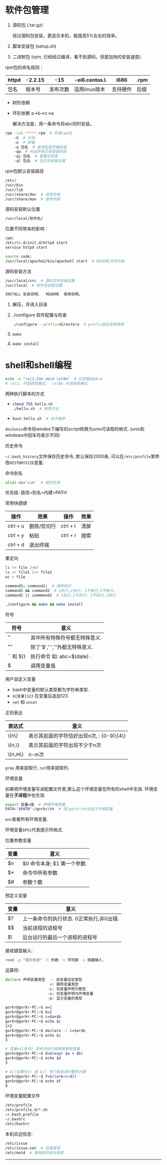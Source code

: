  # 软件包管理

1. 源码包 (.tar.gz)

   经过源码包安装，更适合本机，能提高5%左右的效率。

2. 脚本安装包 (setup.sh)

3. 二进制包 (rpm, 已经经过编译，看不到源码，但是加快的安装速度)



rpm包的命名规则：

| httpd | -2.2.15 | -15      | -ei6.centos.l. | i686     | .rpm |
| ----- | ------- | -------- | -------------- | -------- | ---- |
| 包名  | 版本号  | 发布次数 | 适用linux版本  | 支持硬件 | 后缀 |



- 树形依赖

- 环形依赖  a->b->c->a

  解决方法是，用一条命令将abc同时安装。



```sh
rpm -ivh *****.rpm  # 安装rpm包
    -U  # 升级
    -e  # 卸载
    -q 包名  # 查询包是否被安装
    -qa  # 列出所有已经安装的包
    -qi 包名  # 查看包信息
    -ql 包名  # 包文件安装位置
```

rpm包默认安装路径

```sh
/etc/
/usr/bin
/usr/lib
/usr/share/doc  # 说明文档
/usr/share/man  # 使用手册
```

源码安装默认位置

```sh
/usr/local/软件名/
```

位置不同带来的影响：

```sh
rpm:
/etc/rc.d/init.d/httpd start
service httpd start

source code:
/usr/local/apache2/bin/apachetl start  # README文件内有
```



源码安装方法

```sh
/usr/local/src  # 源码文件存储位置
/usr/local  # 软件包安装位置

INSTALL 安装说明。  README  使用说明。
```

1. 解压，并进入目录

2. ./configure 软件配置与检查

   ```sh
   ./configure --prefix=directory  # prefix指定安装路径
   ```

3. `make`

4. `make install`



# shell和shell编程

```sh
echo -e "\e[1;31m abcd \e[0m"  # 红色输出abcd
# \e[1; 开启颜色模式.  \e[0m 关闭颜色模式.
```



两种执行脚本的方式

- ```sh
  chmod 755 hello.sh
  ./hello.sh  # 推荐方法
  ```

- ```sh
  bash hello.sh  # 并不推荐
  ```

`dos2unix`命令将windos下编写的script转换为unix可读取的格式. (unix和windows中回车符表示不同)



历史命令

`~/.bash_history`文件保存历史命令, 默认保存2000条, 可以在`/etc/profile`里修改`HISTORYSIZE`变量.



命令别名

```sh
alias vi='vim'  # 临时生效
```

优先级: 路径>别名>内建>PATH



常用快捷键

| 操作     | 效果        | 操作     | 效果 |
| -------- | ----------- | -------- | ---- |
| ctrl + u | 删除/剪切行 | ctrl + l | 清屏 |
| ctrl + y | 粘贴        | ctrl + r | 搜索 |
| ctrl + d | 退出终端    |          |      |



重定向

```sh
ls >> file 2>&!
ls >> file1 2>> file2
wc < file
```

```sh
command1; command2;  # 顺序执行
command1 && command2  # 1执行,2执行; 1不执行,2不执行.
command1 || commmand2  # 1执行,2不执行; 1不执行,2执行.

./configure && make && make install
```



符号

| 符号      | 意义                           |
| --------- | ------------------------------ |
| ''        | 其中所有特殊符号都无特殊意义.  |
| ""        | 除了'$','`','\'外都无特殊意义. |
| `` 和 $() | 执行命令  如: abc=$(date) .    |
| $         | 调用变量值                     |



用户自定义变量

- bash中变量的默认类型都为字符串类型.
- `${变量}123` 在变量后追加123.
- `set` 和 `unset`



正则表达

| 表达式 | 意义 |
| ------ | ---- |
| \\{n\\}  | 表示其前面的字符恰好出现n次, : [0-9]\\{4\\} |
| \\{n,\\} | 表示其前面的字符出现不少于n次 |
| \\{n,m\\} | n-m次 |



`grep` 用来提取行, `cut`用来提取列. 





环境变量

如果把环境变量写进配置文件里,那么这个环境变量在所有的shell中生效.  环境变量在**子进程**中也生效.

```sh
export 变量=值  # 声明环境变量
PATH="$PATH":/gorkr/sh  # 将/gorkr/sh也加入环境变量
```

`env`查看所有环境变量.

环境变量`$PS1`代表提示符格式.



位置参数变量

| 变量 | 意义                        |
| ---- | --------------------------- |
| $n   | $0 命令本身; $1 第一个参数. |
| $*   | 命令中所有参数              |
| $#   | 参数个数                    |



预定义变量

| 变量 | 意义                                     |
| ---- | ---------------------------------------- |
| $?   | 上一条命令的执行状态. 0正常执行,非0出错. |
| $$   | 当前进程的进程号                         |
| $!   | 后台运行的最后一个进程的进程号           |



接收键盘输入:

```sh
read -p "提示信息" -t 秒数 -n 字符数 -s 隐藏输入.
```



运算符:

```sh
declare 声明变量类型  -: 给变量设定类型
                    +: 删除变量类型
                   -i: 将变量声明为整型
                   -x: 将变量声明为环境变量
                   -p: 显示变量的类型
                   
gorkr@gorkr-PC:~$ a=1
gorkr@gorkr-PC:~$ b=2
gorkr@gorkr-PC:~$ c=$a+$b
gorkr@gorkr-PC:~$ echo $c
1+2
gorkr@gorkr-PC:~$ declare -i c=$a+$b
gorkr@gorkr-PC:~$ echo $c
3

# 变量=$(命令) 将命令执行结果赋值给变量.
gorkr@gorkr-PC:~$ d=$(expr $a + $b)
gorkr@gorkr-PC:~$ echo $d
3

# $((运算时)) 或 $[] 专门用来进行整形计算
gorkr@gorkr-PC:~$ f=$((a+b+c+d))
gorkr@gorkr-PC:~$ echo $f
9
```



环境变量配置文件

```sh
/etc/profile
/etc/profile.d/*.sh
~/.bash_profile
~/.bashrc
/etc/bashrc
```



本机欢迎信息:

```sh
/etc/issue
/etc/issue.net  # 远程登录
/etc/motd  # 登陆后的安全信息
```

























































---

